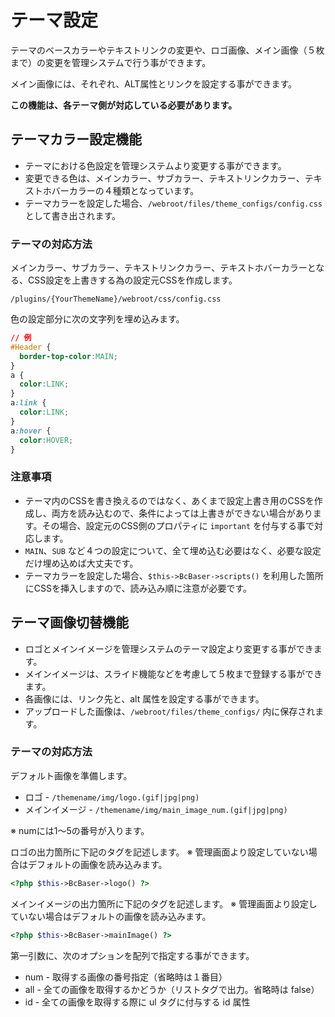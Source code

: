 # テーマ設定

テーマのベースカラーやテキストリンクの変更や、ロゴ画像、メイン画像（５枚まで）の変更を管理システムで行う事ができます。

メイン画像には、それぞれ、ALT属性とリンクを設定する事ができます。

**この機能は、各テーマ側が対応している必要があります。**

## テーマカラー設定機能

- テーマにおける色設定を管理システムより変更する事ができます。
- 変更できる色は、メインカラー、サブカラー、テキストリンクカラー、テキストホバーカラーの４種類となっています。
- テーマカラーを設定した場合、`/webroot/files/theme_configs/config.css` として書き出されます。

### テーマの対応方法

メインカラー、サブカラー、テキストリンクカラー、テキストホバーカラーとなる、CSS設定を上書きする為の設定元CSSを作成します。

```shell
/plugins/{YourThemeName}/webroot/css/config.css
```

色の設定部分に次の文字列を埋め込みます。

```css
// 例
#Header {
  border-top-color:MAIN;
}
a {
  color:LINK;
}
a:link {
  color:LINK;
}
a:hover {
  color:HOVER;
}
```

### 注意事項
- テーマ内のCSSを書き換えるのではなく、あくまで設定上書き用のCSSを作成し、両方を読み込むので、条件によっては上書きができない場合があります。その場合、設定元のCSS側のプロパティに `important` を付与する事で対応します。
 - `MAIN`、`SUB` など４つの設定について、全て埋め込む必要はなく、必要な設定だけ埋め込めば大丈夫です。
 - テーマカラーを設定した場合、`$this->BcBaser->scripts()` を利用した箇所にCSSを挿入しますので、読み込み順に注意が必要です。

## テーマ画像切替機能

- ロゴとメインイメージを管理システムのテーマ設定より変更する事ができます。
- メインイメージは、スライド機能などを考慮して５枚まで登録する事ができます。
- 各画像には、リンク先と、alt 属性を設定する事ができます。
- アップロードした画像は、`/webroot/files/theme_configs/` 内に保存されます。

### テーマの対応方法
デフォルト画像を準備します。

- ロゴ - `/themename/img/logo.(gif|jpg|png)`
- メインイメージ - `/themename/img/main_image_num.(gif|jpg|png)`

※ numには1～5の番号が入ります。

ロゴの出力箇所に下記のタグを記述します。
※ 管理画面より設定していない場合はデフォルトの画像を読み込みます。

```php
<?php $this->BcBaser->logo() ?>
```

メインイメージの出力箇所に下記のタグを記述します。
※ 管理画面より設定していない場合はデフォルトの画像を読み込みます。

```php
<?php $this->BcBaser->mainImage() ?>
```

第一引数に、次のオプションを配列で指定する事ができます。

 - num - 取得する画像の番号指定（省略時は１番目）
 - all - 全ての画像を取得するかどうか（リストタグで出力。省略時は false）
 - id - 全ての画像を取得する際に ul タグに付与する id 属性
